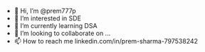 - 👋 Hi, I’m @prem777p 
- 👀 I’m interested in SDE
- 🌱 I’m currently learning DSA
- 💞️ I’m looking to collaborate on ...
- 📫 How to reach me linkedin.com/in/prem-sharma-797538242

<!---
prem777p/prem777p is a ✨ special ✨ repository because its `README.md` (this file) appears on your GitHub profile.
You can click the Preview link to take a look at your changes.
--->

